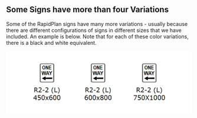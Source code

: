 ## Some Signs have more than four Variations

Some of the RapidPlan signs have many more variations - usually because there are different configurations of signs in different sizes that we have included. An example is below. Note that for each of these color variations, there is a black and white equivalent.

![Sign_Variations_in_Size](./assets/Sign_Variations_in_Size.png)